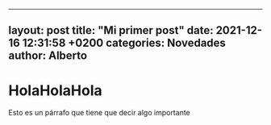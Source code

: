 
---
layout: post
title:  "Mi primer post"
date:   2021-12-16 12:31:58 +0200
categories: Novedades
author: Alberto
---

# HolaHolaHola

Esto es un párrafo que tiene que decir algo importante

